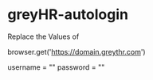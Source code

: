 # greyHR-autologin



Replace the Values of 

browser.get('https://domain.greythr.com') 

username = "<username>"
password = "<password>"



